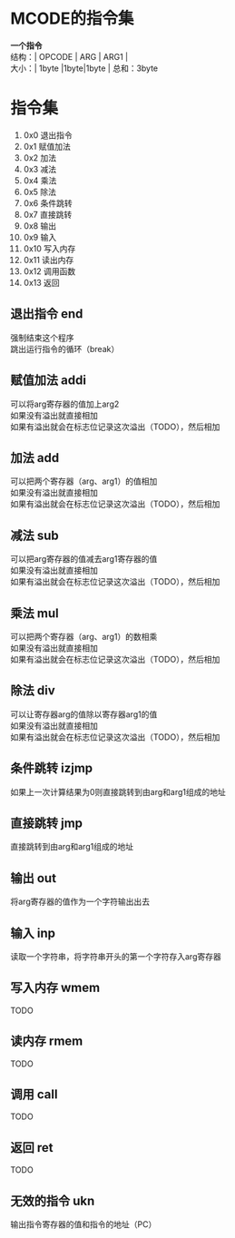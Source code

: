 # MCODE的指令集
**一个指令**  
结构：| OPCODE | ARG | ARG1 |  
大小：| 1byte  |1byte|1byte | 总和：3byte  
# 指令集
1. 0x0 退出指令
2. 0x1 赋值加法
3. 0x2 加法
4. 0x3 减法
5. 0x4 乘法
6. 0x5 除法
7. 0x6 条件跳转
8. 0x7 直接跳转
9. 0x8 输出
10. 0x9 输入
11. 0x10 写入内存
12. 0x11 读出内存
13. 0x12 调用函数
14. 0x13 返回

## 退出指令 end
强制结束这个程序  
跳出运行指令的循环（break）

## 赋值加法 addi
可以将arg寄存器的值加上arg2  
如果没有溢出就直接相加  
如果有溢出就会在标志位记录这次溢出（TODO），然后相加  

## 加法 add
可以把两个寄存器（arg、arg1）的值相加  
如果没有溢出就直接相加  
如果有溢出就会在标志位记录这次溢出（TODO），然后相加  

## 减法 sub
可以把arg寄存器的值减去arg1寄存器的值  
如果没有溢出就直接相加  
如果有溢出就会在标志位记录这次溢出（TODO），然后相加  

## 乘法 mul
可以把两个寄存器（arg、arg1）的数相乘  
如果没有溢出就直接相加  
如果有溢出就会在标志位记录这次溢出（TODO），然后相加  

## 除法 div
可以让寄存器arg的值除以寄存器arg1的值  
如果没有溢出就直接相加  
如果有溢出就会在标志位记录这次溢出（TODO），然后相加  

## 条件跳转 izjmp
如果上一次计算结果为0则直接跳转到由arg和arg1组成的地址

## 直接跳转 jmp
直接跳转到由arg和arg1组成的地址

## 输出 out
将arg寄存器的值作为一个字符输出出去

## 输入 inp
读取一个字符串，将字符串开头的第一个字符存入arg寄存器

## 写入内存 wmem
TODO

## 读内存 rmem
TODO

## 调用 call
TODO

## 返回 ret
TODO

## 无效的指令 ukn
输出指令寄存器的值和指令的地址（PC）